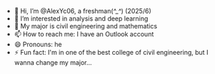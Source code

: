 - 👋 Hi, I’m @AlexYc06, a freshman(*^_^*) (2025/6)
- 👀 I’m interested in analysis and deep learning
- 🌱 My major is civil engineering and mathematics
- 📫 How to reach me: I have an Outlook account
- 😄 Pronouns: he
- ⚡ Fun fact: I'm in one of the best college of civil engineering, but I wanna change my major...

<!---
AlexYc06/AlexYc06 is a ✨ special ✨ repository because its `README.md` (this file) appears on your GitHub profile.
You can click the Preview link to take a look at your changes.
--->
